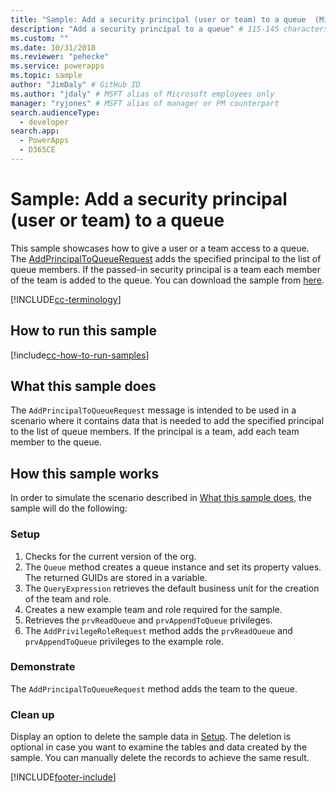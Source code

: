 ```yaml
---
title: "Sample: Add a security principal (user or team) to a queue  (Microsoft Dataverse) | Microsoft Docs" # Intent and product brand in a unique string of 43-59 chars including spaces
description: "Add a security principal to a queue" # 115-145 characters including spaces. This abstract displays in the search result.
ms.custom: ""
ms.date: 10/31/2018
ms.reviewer: "pehecke"
ms.service: powerapps
ms.topic: sample
author: "JimDaly" # GitHub ID
ms.author: "jdaly" # MSFT alias of Microsoft employees only
manager: "ryjones" # MSFT alias of manager or PM counterpart
search.audienceType: 
  - developer
search.app: 
  - PowerApps
  - D365CE
---
```

# Sample: Add a security principal (user or team) to a queue 



This sample showcases how to give a user or a team access to a queue. The [AddPrincipalToQueueRequest](/dotnet/api/microsoft.crm.sdk.messages.addprincipaltoqueuerequest?view=dynamics-general-ce-9) adds the specified principal to the list of queue members. If the passed-in security principal is a team each member of the team is added to the queue. You can download the sample from [here](https://github.com/Microsoft/PowerApps-Samples/tree/master/cds/orgsvc/C%23/AddSecurityPrincipalToQueue).

[!INCLUDE[cc-terminology](../../includes/cc-terminology.md)]

## How to run this sample

[!include[cc-how-to-run-samples](../../includes/cc-how-to-run-samples.md)]

## What this sample does

The `AddPrincipalToQueueRequest` message is intended to be used in a scenario where it contains data that is needed to add the specified principal to the list of queue members. If the principal is a team, add each team member to the queue.

## How this sample works

In order to simulate the scenario described in [What this sample does](#what-this-sample-does), the sample will do the following:

### Setup

1. Checks for the current version of the org.
2. The `Queue` method creates a queue instance and set its property values. The returned GUIDs are stored in a variable.
3. The `QueryExpression` retrieves the default business unit for the creation of the team and role.
4. Creates a new example team and role required for the sample.
5. Retrieves the `prvReadQueue` and `prvAppendToQueue` privileges.
6. The `AddPrivilegeRoleRequest` method adds the `prvReadQueue` and `prvAppendToQueue` privileges to the example role.

### Demonstrate

The `AddPrincipalToQueueRequest` method adds the team to the queue.

### Clean up

Display an option to delete the sample data in [Setup](#setup). The deletion is optional in case you want to examine the tables and data created by the sample. You can manually delete the records to achieve the same result.


[!INCLUDE[footer-include](../../../../includes/footer-banner.md)]
